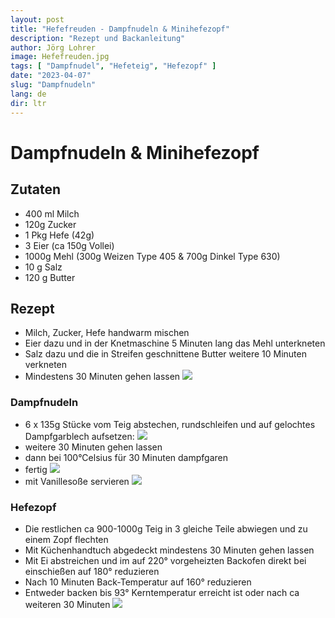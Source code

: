 ```yaml
---
layout: post
title: "Hefefreuden - Dampfnudeln & Minihefezopf"
description: "Rezept und Backanleitung"
author: Jörg Lohrer
image: Hefefreuden.jpg
tags: [ "Dampfnudel", "Hefeteig", "Hefezopf" ]
date: "2023-04-07"
slug: "Dampfnudeln"
lang: de
dir: ltr
---
```



# Dampfnudeln & Minihefezopf

## Zutaten

- 400 ml Milch
- 120g Zucker
- 1 Pkg Hefe (42g)
- 3 Eier (ca 150g Vollei)
- 1000g Mehl (300g Weizen Type 405 & 700g Dinkel Type 630)
- 10 g Salz
- 120 g Butter

## Rezept
- Milch, Zucker, Hefe handwarm mischen
- Eier dazu und in der Knetmaschine 5 Minuten lang das Mehl unterkneten
- Salz dazu und die in Streifen geschnittene Butter weitere 10 Minuten verkneten
- Mindestens 30 Minuten gehen lassen
![](Hefeteig.jpg)

### Dampfnudeln
- 6 x 135g Stücke vom Teig abstechen, rundschleifen und auf gelochtes Dampfgarblech aufsetzen:
![](Dampfnudeln-auf-Lochblech.jpg)
- weitere 30 Minuten gehen lassen
- dann bei 100°Celsius für 30 Minuten dampfgaren
- fertig
![](Dampfnudeln-im-Dampfgarer.jpg) 
- mit Vanillesoße servieren ![](Dampfnudel-mit-Vanillesosse.jpg)


### Hefezopf
- Die restlichen ca 900-1000g Teig in 3 gleiche Teile abwiegen und zu einem Zopf flechten
- Mit Küchenhandtuch abgedeckt mindestens 30 Minuten gehen lassen
- Mit Ei abstreichen und im auf 220° vorgeheizten Backofen direkt bei einschießen auf 180° reduzieren
- Nach 10 Minuten Back-Temperatur auf 160° reduzieren
- Entweder backen bis 93° Kerntemperatur erreicht ist oder nach ca weiteren 30 Minuten 
![](Hefezopf.jpg)


